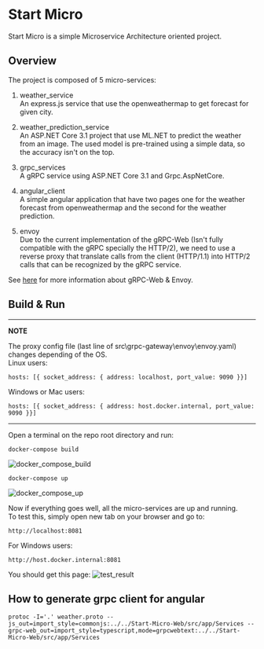 # Start Micro

Start Micro is a simple Microservice Architecture oriented project.

## Overview

The project is composed of 5 micro-services:

1. weather_service  
An express.js service that use the openweathermap to get forecast for given city.

2. weather_prediction_service  
An ASP.NET Core 3.1 project that use ML.NET to predict the weather from an image. 
The used model is pre-trained using a simple data, so the accuracy isn't on the top.

3. grpc_services  
A gRPC service using ASP.NET Core 3.1 and Grpc.AspNetCore.

4. angular_client  
A simple angular application that have two pages one for the weather forecast from openweathermap and the second for the weather prediction.

5. envoy  
Due to the current implementation of the gRPC-Web (Isn't fully compatible  with the gRPC specially the HTTP/2), we need to use a reverse proxy that translate calls from the client (HTTP/1.1) into HTTP/2 calls that can be recognized by the gRPC service.

See [here](https://grpc.io/blog/state-of-grpc-web) for more information about gRPC-Web & Envoy.

## Build & Run
---
**NOTE**

The proxy config file (last line of src\grpc-gateway\envoy\envoy.yaml) changes depending of the OS.  
Linux users: 
````
hosts: [{ socket_address: { address: localhost, port_value: 9090 }}]
````
Windows or Mac users: 
````
hosts: [{ socket_address: { address: host.docker.internal, port_value: 9090 }}]
````

---
Open a terminal on the repo root directory and run:
````
docker-compose build
````
![docker_compose_build](https://user-images.githubusercontent.com/4746509/73063139-5df03680-3e9e-11ea-9f69-39ce8e433413.gif)

````
docker-compose up
````
![docker_compose_up](https://user-images.githubusercontent.com/4746509/73063321-d35c0700-3e9e-11ea-8349-8eb9a6a4812e.gif)

Now if everything goes well, all the micro-services are up and running.  
To test this, simply open new tab on your browser and go to:
````
http://localhost:8081
````
For Windows users:
````
http://host.docker.internal:8081
````
You should get this page:
![test_result](https://user-images.githubusercontent.com/4746509/73078696-00221580-3ec3-11ea-9d59-7c738973a936.gif)

## How to generate grpc client for angular
````
protoc -I='.' weather.proto --js_out=import_style=commonjs:../../Start-Micro-Web/src/app/Services --grpc-web_out=import_style=typescript,mode=grpcwebtext:../../Start-Micro-Web/src/app/Services
````